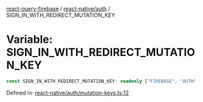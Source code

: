 [react-query-firebase](../../../modules.md) / [react-native/auth](../index.md) / SIGN\_IN\_WITH\_REDIRECT\_MUTATION\_KEY

# Variable: SIGN\_IN\_WITH\_REDIRECT\_MUTATION\_KEY

```ts
const SIGN_IN_WITH_REDIRECT_MUTATION_KEY: readonly ["FIREBASE", "AUTH", "SIGN_IN_WITH_REDIRECT_MUTATION"];
```

Defined in: [react-native/auth/mutation-keys.ts:12](https://github.com/vpishuk/react-query-firebase/blob/10e2945f75363a784c3dfc0e90b9f7a489dcc848/react-native/auth/mutation-keys.ts#L12)
